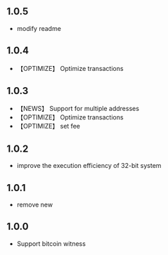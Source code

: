 ## 1.0.5
- modify readme

## 1.0.4
- 【OPTIMIZE】 Optimize transactions

## 1.0.3
- 【NEWS】 Support for multiple addresses  
- 【OPTIMIZE】 Optimize transactions
- 【OPTIMIZE】 set fee

## 1.0.2
- improve the execution efficiency of 32-bit system

## 1.0.1
- remove new

## 1.0.0
- Support bitcoin witness
